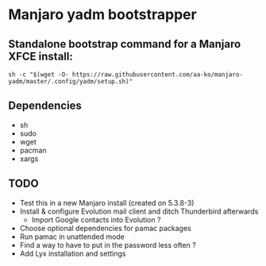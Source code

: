 # Manjaro yadm bootstrapper

## Standalone bootstrap command for a Manjaro XFCE install:
`sh -c "$(wget -O- https://raw.githubusercontent.com/aa-ko/manjaro-yadm/master/.config/yadm/setup.sh)"`

## Dependencies
- sh
- sudo
- wget
- pacman
- xargs

## TODO
- Test this in a new Manjaro install (created on 5.3.8-3)
- Install & configure Evolution mail client and ditch Thunderbird afterwards
	- Import Google contacts into Evolution ?
- Choose optional dependencies for pamac packages
- Run pamac in unattended mode
- Find a way to have to put in the password less often ?
- Add Lyx installation and settings
